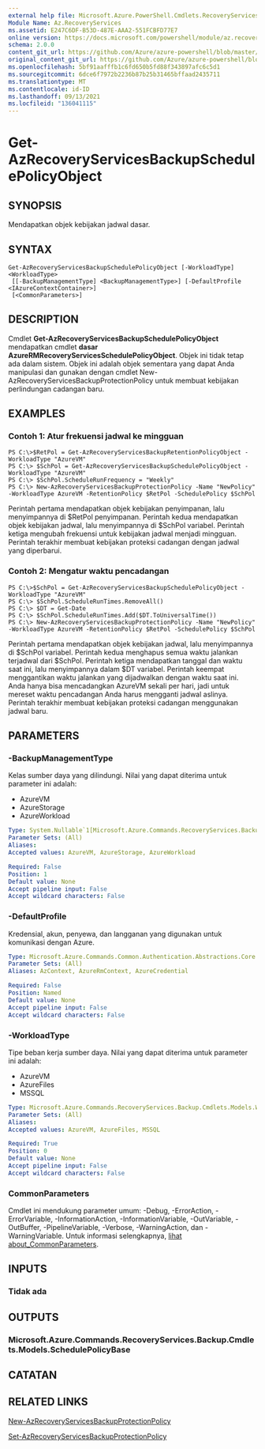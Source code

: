 ```yaml
---
external help file: Microsoft.Azure.PowerShell.Cmdlets.RecoveryServices.Backup.dll-Help.xml
Module Name: Az.RecoveryServices
ms.assetid: E247C6DF-B53D-487E-AAA2-551FCBFD77E7
online version: https://docs.microsoft.com/powershell/module/az.recoveryservices/get-azrecoveryservicesbackupschedulepolicyobject
schema: 2.0.0
content_git_url: https://github.com/Azure/azure-powershell/blob/master/src/RecoveryServices/RecoveryServices/help/Get-AzRecoveryServicesBackupSchedulePolicyObject.md
original_content_git_url: https://github.com/Azure/azure-powershell/blob/master/src/RecoveryServices/RecoveryServices/help/Get-AzRecoveryServicesBackupSchedulePolicyObject.md
ms.openlocfilehash: 5bf91aafffb1c6fd650b5fd88f343897afc6c5d1
ms.sourcegitcommit: 6dce6f7972b2236b87b25b31465bffaad2435711
ms.translationtype: MT
ms.contentlocale: id-ID
ms.lasthandoff: 09/13/2021
ms.locfileid: "136041115"
---
```

# Get-AzRecoveryServicesBackupSchedulePolicyObject

## SYNOPSIS
Mendapatkan objek kebijakan jadwal dasar.

## SYNTAX

```
Get-AzRecoveryServicesBackupSchedulePolicyObject [-WorkloadType] <WorkloadType>
 [[-BackupManagementType] <BackupManagementType>] [-DefaultProfile <IAzureContextContainer>]
 [<CommonParameters>]
```

## DESCRIPTION
Cmdlet **Get-AzRecoveryServicesBackupSchedulePolicyObject** mendapatkan cmdlet **dasar AzureRMRecoveryServicesSchedulePolicyObject**.
Objek ini tidak tetap ada dalam sistem.
Objek ini adalah objek sementara yang dapat Anda manipulasi dan gunakan dengan cmdlet New-AzRecoveryServicesBackupProtectionPolicy untuk membuat kebijakan perlindungan cadangan baru.

## EXAMPLES

### Contoh 1: Atur frekuensi jadwal ke mingguan
```
PS C:\>$RetPol = Get-AzRecoveryServicesBackupRetentionPolicyObject -WorkloadType "AzureVM" 
PS C:\> $SchPol = Get-AzRecoveryServicesBackupSchedulePolicyObject -WorkloadType "AzureVM" 
PS C:\> $SchPol.ScheduleRunFrequency = "Weekly"
PS C:\> New-AzRecoveryServicesBackupProtectionPolicy -Name "NewPolicy" -WorkloadType AzureVM -RetentionPolicy $RetPol -SchedulePolicy $SchPol
```

Perintah pertama mendapatkan objek kebijakan penyimpanan, lalu menyimpannya di $RetPol penyimpanan.
Perintah kedua mendapatkan objek kebijakan jadwal, lalu menyimpannya di $SchPol variabel.
Perintah ketiga mengubah frekuensi untuk kebijakan jadwal menjadi mingguan.
Perintah terakhir membuat kebijakan proteksi cadangan dengan jadwal yang diperbarui.

### Contoh 2: Mengatur waktu pencadangan
```
PS C:\>$SchPol = Get-AzRecoveryServicesBackupSchedulePolicyObject -WorkloadType "AzureVM" 
PS C:\> $SchPol.ScheduleRunTimes.RemoveAll()
PS C:\> $DT = Get-Date
PS C:\> $SchPol.ScheduleRunTimes.Add($DT.ToUniversalTime())
PS C:\> New-AzRecoveryServicesBackupProtectionPolicy -Name "NewPolicy" -WorkloadType AzureVM -RetentionPolicy $RetPol -SchedulePolicy $SchPol
```

Perintah pertama mendapatkan objek kebijakan jadwal, lalu menyimpannya di $SchPol variabel.
Perintah kedua menghapus semua waktu jalankan terjadwal dari $SchPol.
Perintah ketiga mendapatkan tanggal dan waktu saat ini, lalu menyimpannya dalam $DT variabel.
Perintah keempat menggantikan waktu jalankan yang dijadwalkan dengan waktu saat ini.
Anda hanya bisa mencadangkan AzureVM sekali per hari, jadi untuk mereset waktu pencadangan Anda harus mengganti jadwal aslinya.
Perintah terakhir membuat kebijakan proteksi cadangan menggunakan jadwal baru.

## PARAMETERS

### -BackupManagementType
Kelas sumber daya yang dilindungi. Nilai yang dapat diterima untuk parameter ini adalah:
- AzureVM 
- AzureStorage
- AzureWorkload

```yaml
Type: System.Nullable`1[Microsoft.Azure.Commands.RecoveryServices.Backup.Cmdlets.Models.BackupManagementType]
Parameter Sets: (All)
Aliases:
Accepted values: AzureVM, AzureStorage, AzureWorkload

Required: False
Position: 1
Default value: None
Accept pipeline input: False
Accept wildcard characters: False
```

### -DefaultProfile
Kredensial, akun, penyewa, dan langganan yang digunakan untuk komunikasi dengan Azure.

```yaml
Type: Microsoft.Azure.Commands.Common.Authentication.Abstractions.Core.IAzureContextContainer
Parameter Sets: (All)
Aliases: AzContext, AzureRmContext, AzureCredential

Required: False
Position: Named
Default value: None
Accept pipeline input: False
Accept wildcard characters: False
```

### -WorkloadType
Tipe beban kerja sumber daya. Nilai yang dapat diterima untuk parameter ini adalah:
- AzureVM 
- AzureFiles
- MSSQL


```yaml
Type: Microsoft.Azure.Commands.RecoveryServices.Backup.Cmdlets.Models.WorkloadType
Parameter Sets: (All)
Aliases:
Accepted values: AzureVM, AzureFiles, MSSQL

Required: True
Position: 0
Default value: None
Accept pipeline input: False
Accept wildcard characters: False
```

### CommonParameters
Cmdlet ini mendukung parameter umum: -Debug, -ErrorAction, -ErrorVariable, -InformationAction, -InformationVariable, -OutVariable, -OutBuffer, -PipelineVariable, -Verbose, -WarningAction, dan -WarningVariable. Untuk informasi selengkapnya, [lihat about_CommonParameters](http://go.microsoft.com/fwlink/?LinkID=113216).

## INPUTS

### Tidak ada

## OUTPUTS

### Microsoft.Azure.Commands.RecoveryServices.Backup.Cmdlets.Models.SchedulePolicyBase

## CATATAN

## RELATED LINKS

[New-AzRecoveryServicesBackupProtectionPolicy](./New-AzRecoveryServicesBackupProtectionPolicy.md)

[Set-AzRecoveryServicesBackupProtectionPolicy](./Set-AzRecoveryServicesBackupProtectionPolicy.md)


